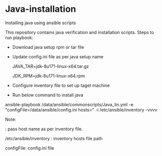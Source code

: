 # Java-installation
Installing java using ansible scripts

This repository contains java verification and installation scripts.
Steps to run playbook:
- Download java setup rpm or tar file

- Update config.ini file as per java setup name 

  JAVA_TAR=jdk-8u171-linux-x64.tar.gz

  JDK_RPM=jdk-8u171-linux-x64.rpm

- Configure inventory file to set up taget machine

- Run below command to install java


ansible-playbook /data/ansible/commonscripts/Java_lin.yml -e "configFile=/data/ansible/config.ini hosts=<hosts>" -i /etc/ansible/inventory -vvvv 
  
Note:
  
  <hosts> : pass host name as per inventory file.
  
  /etc/ansible/inventory : inventory hosts file path
  
  configFile: config.ini file
  

